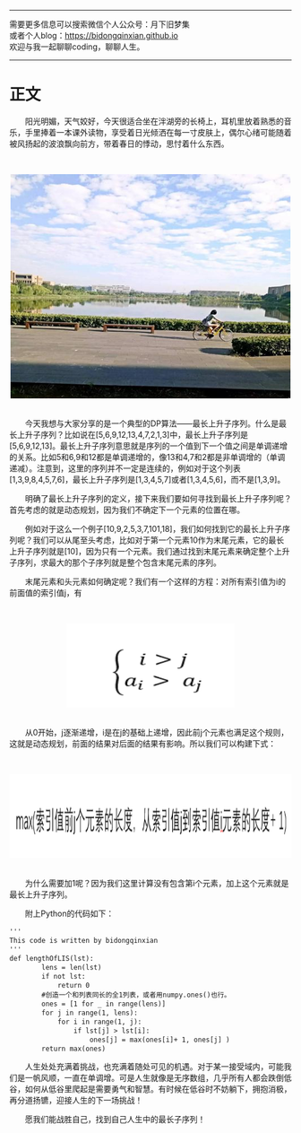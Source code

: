 ***
需要更多信息可以搜索微信个人公众号：月下旧梦集 <br/>
或者个人blog：https://bidongqinxian.github.io <br/>
欢迎与我一起聊聊coding，聊聊人生。
***

# 正文

&emsp;&emsp;阳光明媚，天气姣好，今天很适合坐在泮湖旁的长椅上，耳机里放着熟悉的音乐，手里捧着一本课外读物，享受着日光倾洒在每一寸皮肤上，偶尔心绪可能随着被风扬起的波浪飘向前方，带着春日的悸动，思忖着什么东西。

&nbsp;<div align=center><img width = '500' height ='400' src =../../data/algorithm/gongda.jpg/></div>

<br/>&emsp;&emsp;今天我想与大家分享的是一个典型的DP算法——最长上升子序列。什么是最长上升子序列？比如说在[5,6,9,12,13,4,7,2,1,3]中，最长上升子序列是[5,6,9,12,13]。最长上升子序列意思就是序列的一个值到下一个值之间是单调递增的关系。比如5和6,9和12都是单调递增的，像13和4,7和2都是非单调增的（单调递减）。注意到，这里的序列并不一定是连续的，例如对于这个列表[1,3,9,8,4,5,7,6]，最长上升子序列是[1,3,4,5,7]或者[1,3,4,5,6]，而不是[1,3,9]。

&emsp;&emsp;明确了最长上升子序列的定义，接下来我们要如何寻找到最长上升子序列呢？首先考虑的就是动态规划，因为我们不确定下一个元素的位置在哪。

&emsp;&emsp;例如对于这么一个例子[10,9,2,5,3,7,101,18]，我们如何找到它的最长上升子序列呢？我们可以从尾至头考虑，比如对于第一个元素10作为末尾元素，它的最长上升子序列就是[10]，因为只有一个元素。我们通过找到末尾元素来确定整个上升子序列，求最大的那个子序列就是整个包含末尾元素的序列。

&emsp;&emsp;末尾元素和头元素如何确定呢？我们有一个这样的方程：对所有索引值为i的前面值的索引值j，有

&nbsp;<div align=center><img width = '300' height ='150' src =../../data/algorithm/bijiao.png/></div>

<br/>&emsp;&emsp;从0开始，j逐渐递增，i是在j的基础上递增，因此前j个元素也满足这个规则，这就是动态规划，前面的结果对后面的结果有影响。所以我们可以构建下式：

&nbsp;<div align=center><img width = '700' height ='150' src =../../data/algorithm/QQ截图20190416210954.png/></div>

<br/>&emsp;&emsp;为什么需要加1呢？因为我们这里计算没有包含第i个元素，加上这个元素就是最长上升子序列。

&emsp;&emsp;附上Python的代码如下：

```
'''
This code is written by bidongqinxian
'''
def lengthOfLIS(lst):
        lens = len(lst)
        if not lst:
            return 0
        #创造一个和列表同长的全1列表，或者用numpy.ones()也行。
        ones = [1 for _ in range(lens)]
        for j in range(1, lens):
            for i in range(1, j):
                if lst[j] > lst[i]:
                    ones[j] = max(ones[i]+ 1, ones[j] )  
        return max(ones)
```

&emsp;&emsp;人生处处充满着挑战，也充满着随处可见的机遇。对于某一接受域内，可能我们是一帆风顺，一直在单调增。可是人生就像是无序数组，几乎所有人都会跌倒低谷，如何从低谷里爬起是需要勇气和智慧。有时候在低谷时不妨躺下，拥抱消极，再分道扬镳，迎接人生的下一场挑战！

&emsp;&emsp;愿我们能战胜自己，找到自己人生中的最长子序列！